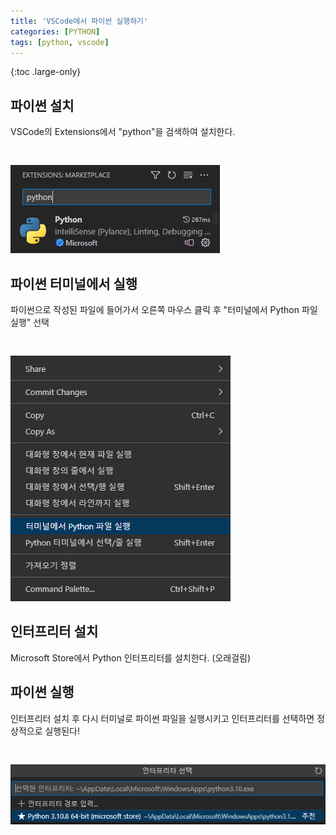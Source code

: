 ```yaml
---
title: 'VSCode에서 파이썬 실행하기'
categories: [PYTHON]
tags: [python, vscode]
---
```


{:toc .large-only}

## 파이썬 설치

VSCode의 Extensions에서 "python"을 검색하여 설치한다.

<img src="/assets/img/blog/2022-11-14-vscode_01.png" style="margin-top:30px" />

## 파이썬 터미널에서 실행

파이썬으로 작성된 파일에 들어가서 오른쪽 마우스 클릭 후 "터미널에서 Python 파일 실행" 선택

<img src="/assets/img/blog/2022-11-14-vscode_02.png" style="margin-top:30px" />

## 인터프리터 설치

Microsoft Store에서 Python 인터프리터를 설치한다. (오래걸림)

## 파이썬 실행

인터프리터 설치 후 다시 터미널로 파이썬 파일을 실행시키고 인터프리터를 선택하면 정상적으로 실행된다!

<img src="/assets/img/blog/2022-11-14-vscode_03.png" style="margin-top:30px" />
